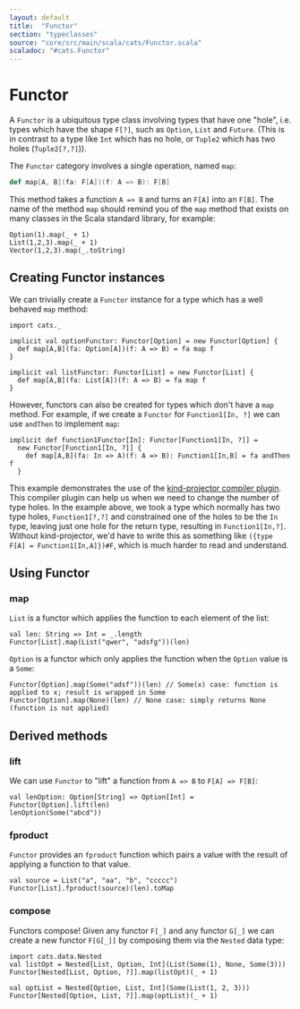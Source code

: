 ```yaml
---
layout: default
title:  "Functor"
section: "typeclasses"
source: "core/src/main/scala/cats/Functor.scala"
scaladoc: "#cats.Functor"
---
```

# Functor

A `Functor` is a ubiquitous type class involving types that have one
"hole", i.e. types which have the shape `F[?]`, such as `Option`,
`List` and `Future`. (This is in contrast to a type like `Int` which has
no hole, or `Tuple2` which has two holes (`Tuple2[?,?]`)).

The `Functor` category involves a single operation, named `map`:

```scala
def map[A, B](fa: F[A])(f: A => B): F[B]
```

This method takes a function `A => B` and turns an `F[A]` into an
`F[B]`.  The name of the method `map` should remind you of the `map`
method that exists on many classes in the Scala standard library, for
example:

```tut
Option(1).map(_ + 1)
List(1,2,3).map(_ + 1)
Vector(1,2,3).map(_.toString)
```

## Creating Functor instances

We can trivially create a `Functor` instance for a type which has a well
behaved `map` method:

```tut:silent
import cats._

implicit val optionFunctor: Functor[Option] = new Functor[Option] {
  def map[A,B](fa: Option[A])(f: A => B) = fa map f
}

implicit val listFunctor: Functor[List] = new Functor[List] {
  def map[A,B](fa: List[A])(f: A => B) = fa map f
}
```

However, functors can also be created for types which don't have a `map`
method. For example, if we create a `Functor` for `Function1[In, ?]`
we can use `andThen` to implement `map`:

```tut:silent
implicit def function1Functor[In]: Functor[Function1[In, ?]] =
  new Functor[Function1[In, ?]] {
    def map[A,B](fa: In => A)(f: A => B): Function1[In,B] = fa andThen f
  }
```

This example demonstrates the use of the
[kind-projector compiler plugin](https://github.com/non/kind-projector).
This compiler plugin can help us when we need to change the number of type
holes. In the example above, we took a type which normally has two type holes, 
`Function1[?,?]` and constrained one of the holes to be the `In` type, 
leaving just one hole for the return type, resulting in `Function1[In,?]`. 
Without kind-projector, we'd have to write this as something like 
`({type F[A] = Function1[In,A]})#F`, which is much harder to read and understand.

## Using Functor

### map

`List` is a functor which applies the function to each element of the list:

```tut
val len: String => Int = _.length
Functor[List].map(List("qwer", "adsfg"))(len)
```

`Option` is a functor which only applies the function when the `Option` value 
is a `Some`:

```tut
Functor[Option].map(Some("adsf"))(len) // Some(x) case: function is applied to x; result is wrapped in Some
Functor[Option].map(None)(len) // None case: simply returns None (function is not applied)
```

## Derived methods

### lift

We can use `Functor` to "lift" a function from `A => B` to `F[A] => F[B]`:

```tut
val lenOption: Option[String] => Option[Int] = Functor[Option].lift(len)
lenOption(Some("abcd"))
```

### fproduct

`Functor` provides an `fproduct` function which pairs a value with the
result of applying a function to that value.

```tut
val source = List("a", "aa", "b", "ccccc")
Functor[List].fproduct(source)(len).toMap
```

### compose

Functors compose! Given any functor `F[_]` and any functor `G[_]` we can
create a new functor `F[G[_]]` by composing them via the `Nested` data type:

```tut
import cats.data.Nested
val listOpt = Nested[List, Option, Int](List(Some(1), None, Some(3)))
Functor[Nested[List, Option, ?]].map(listOpt)(_ + 1)

val optList = Nested[Option, List, Int](Some(List(1, 2, 3)))
Functor[Nested[Option, List, ?]].map(optList)(_ + 1)
```
